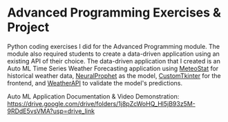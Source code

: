 # Advanced Programming Exercises & Project 
Python coding exercises I did for the Advanced Programming module. 
The module also required students to create a data-driven application using an existing API of their choice. The data-driven application that I created is an Auto ML Time Series Weather Forecasting application using [MeteoStat](https://meteostat.net/en/) for historical weather data, [NeuralProphet](https://neuralprophet.com/) as the model, [CustomTkinter](https://github.com/TomSchimansky/CustomTkinter) for the frontend, and [WeatherAPI](https://www.weatherapi.com/) to validate the model's predictions.

Auto ML Application Documentation & Video Demonstration: https://drive.google.com/drive/folders/1j8pZcWoHQ_Hl5jB93z5M-9RDdE5vsVMA?usp=drive_link
